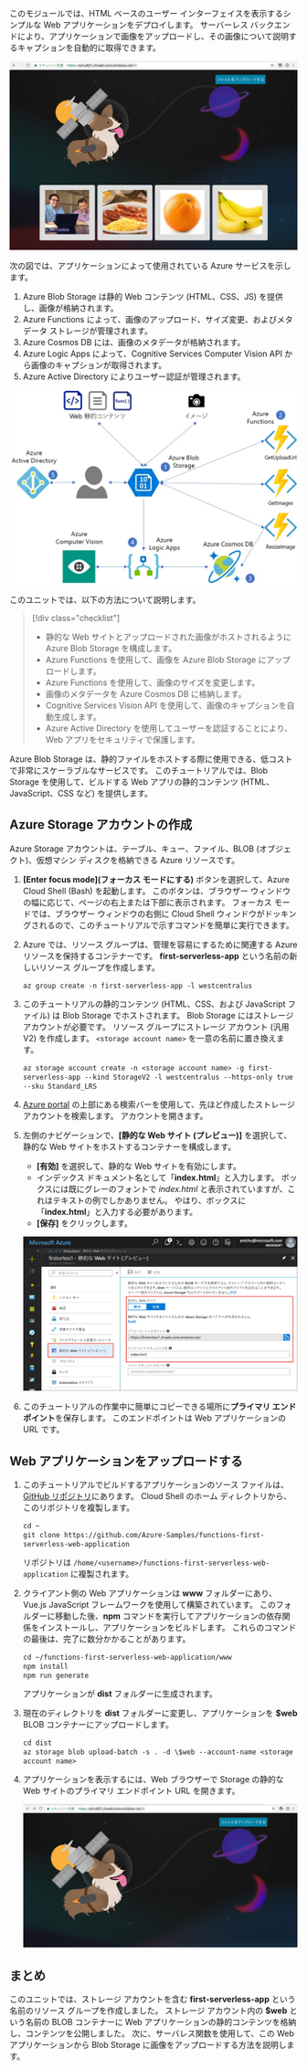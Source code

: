このモジュールでは、HTML ベースのユーザー インターフェイスを表示するシンプルな Web アプリケーションをデプロイします。 サーバーレス バックエンドにより、アプリケーションで画像をアップロードし、その画像について説明するキャプションを自動的に取得できます。

![Web アプリの実行](../media/0-app-screenshot-finished.png)

次の図では、アプリケーションによって使用されている Azure サービスを示します。

1. Azure Blob Storage は静的 Web コンテンツ (HTML、CSS、JS) を提供し、画像が格納されます。
2. Azure Functions によって、画像のアップロード、サイズ変更、およびメタデータ ストレージが管理されます。
3. Azure Cosmos DB には、画像のメタデータが格納されます。
4. Azure Logic Apps によって、Cognitive Services Computer Vision API から画像のキャプションが取得されます。
5. Azure Active Directory によりユーザー認証が管理されます。

![ソリューションのアーキテクチャ図](../media/0-architecture.jpg)

このユニットでは、以下の方法について説明します。
> [!div class="checklist"]
> * 静的な Web サイトとアップロードされた画像がホストされるように Azure Blob Storage を構成します。
> * Azure Functions を使用して、画像を Azure Blob Storage にアップロードします。
> * Azure Functions を使用して、画像のサイズを変更します。
> * 画像のメタデータを Azure Cosmos DB に格納します。
> * Cognitive Services Vision API を使用して、画像のキャプションを自動生成します。
> * Azure Active Directory を使用してユーザーを認証することにより、Web アプリをセキュリティで保護します。

Azure Blob Storage は、静的ファイルをホストする際に使用できる、低コストで非常にスケーラブルなサービスです。 このチュートリアルでは、Blob Storage を使用して、ビルドする Web アプリの静的コンテンツ (HTML、JavaScript、CSS など) を提供します。

## <a name="create-an-azure-storage-account"></a>Azure Storage アカウントの作成

Azure Storage アカウントは、テーブル、キュー、ファイル、BLOB (オブジェクト)、仮想マシン ディスクを格納できる Azure リソースです。

1. **[Enter focus mode]\(フォーカス モードにする\)** ボタンを選択して、Azure Cloud Shell (Bash) を起動します。 このボタンは、ブラウザー ウィンドウの幅に応じて、ページの右上または下部に表示されます。 フォーカス モードでは、ブラウザー ウィンドウの右側に Cloud Shell ウィンドウがドッキングされるので、このチュートリアルで示すコマンドを簡単に実行できます。

1. Azure では、リソース グループは、管理を容易にするために関連する Azure リソースを保持するコンテナーです。 **first-serverless-app** という名前の新しいリソース グループを作成します。

    ```azurecli
    az group create -n first-serverless-app -l westcentralus
    ```

1. このチュートリアルの静的コンテンツ (HTML、CSS、および JavaScript ファイル) は Blob Storage でホストされます。 Blob Storage にはストレージ アカウントが必要です。 リソース グループにストレージ アカウント (汎用 V2) を作成します。 `<storage account name>` を一意の名前に置き換えます。

    ```azurecli
    az storage account create -n <storage account name> -g first-serverless-app --kind StorageV2 -l westcentralus --https-only true --sku Standard_LRS
    ```
    
1. [Azure portal](https://portal.azure.com/?azure-portal=true) の上部にある検索バーを使用して、先ほど作成したストレージ アカウントを検索します。 アカウントを開きます。

1. 左側のナビゲーションで、**[静的な Web サイト (プレビュー)]** を選択して、静的な Web サイトをホストするコンテナーを構成します。
    - **[有効]** を選択して、静的な Web サイトを有効にします。
    - インデックス ドキュメント名として「**index.html**」と入力します。 ボックスには既にグレーのフォントで *index.html* と表示されていますが、これはテキストの例でしかありません。 やはり、ボックスに「**index.html**」と入力する必要があります。
    - **[保存]** をクリックします。
    
    ![静的な Web サイトの設定を入力する](../media/1-storage-static-website.png)

1. このチュートリアルの作業中に簡単にコピーできる場所に**プライマリ エンドポイント**を保存します。 このエンドポイントは Web アプリケーションの URL です。

## <a name="upload-the-web-application"></a>Web アプリケーションをアップロードする

1. このチュートリアルでビルドするアプリケーションのソース ファイルは、[GitHub リポジトリ](https://github.com/Azure-Samples/functions-first-serverless-web-application)にあります。 Cloud Shell のホーム ディレクトリから、このリポジトリを複製します。

    ```azurecli
    cd ~
    git clone https://github.com/Azure-Samples/functions-first-serverless-web-application
    ```

    リポジトリは `/home/<username>/functions-first-serverless-web-application` に複製されます。

1. クライアント側の Web アプリケーションは **www** フォルダーにあり、Vue.js JavaScript フレームワークを使用して構築されています。 このフォルダーに移動した後、**npm** コマンドを実行してアプリケーションの依存関係をインストールし、アプリケーションをビルドします。 これらのコマンドの最後は、完了に数分かかることがあります。

    ```azurecli
    cd ~/functions-first-serverless-web-application/www
    npm install
    npm run generate
    ```

    アプリケーションが **dist** フォルダーに生成されます。

1. 現在のディレクトリを **dist** フォルダーに変更し、アプリケーションを **$web** BLOB コンテナーにアップロードします。

    ```azurecli
    cd dist
    az storage blob upload-batch -s . -d \$web --account-name <storage account name>
    ```

1. アプリケーションを表示するには、Web ブラウザーで Storage の静的な Web サイトのプライマリ エンドポイント URL を開きます。

    ![最初のサーバーレス Web アプリのホーム ページ](../media/1-app-screenshot-new.png)


## <a name="summary"></a>まとめ

このユニットでは、ストレージ アカウントを含む **first-serverless-app** という名前のリソース グループを作成しました。 ストレージ アカウント内の **$web** という名前の BLOB コンテナーに Web アプリケーションの静的コンテンツを格納し、コンテンツを公開しました。 次に、サーバレス関数を使用して、この Web アプリケーションから Blob Storage に画像をアップロードする方法を説明します。
